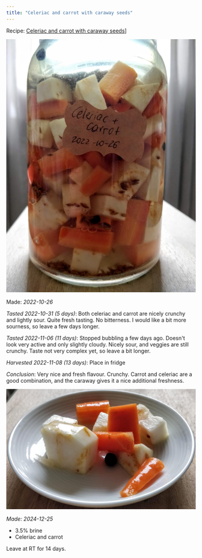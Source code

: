 ```yaml
---
title: "Celeriac and carrot with caraway seeds"
---
```


Recipe: [Celeriac and carrot with caraway seeds](projects/fermentation/Vegetable%20recipes.md#Celeriac%20and%20carrot%20with%20caraway%20seeds)]

![](projects/attachments/Celeria%20and%20carrot%2001.png)

Made: _2022-10-26_

_Tasted 2022-10-31 (5 days)_: Both celeriac and carrot are nicely crunchy and lightly sour. Quite fresh tasting. No bitterness. I would like a bit more sourness, so leave a few days longer.

_Tasted 2022-11-06 (11 days)_: Stopped bubbling a few days ago. Doesn't look very active and only slightly cloudy. Nicely sour, and veggies are still crunchy. Taste not very complex yet, so leave a bit longer. 

_Harvested 2022-11-08 (13 days)_: Place in fridge

_Conclusion_: Very nice and fresh flavour. Crunchy. Carrot and celeriac are a good combination, and the caraway gives it a nice additional freshness. 

![](projects/attachments/Celeriac%20and%20carrot%2002.png)


_Made: 2024-12-25_

- 3.5% brine
- Celeriac and carrot

Leave at RT for 14 days.

